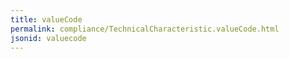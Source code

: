 ```yaml
---
title: valueCode
permalink: compliance/TechnicalCharacteristic.valueCode.html
jsonid: valuecode
---
```


